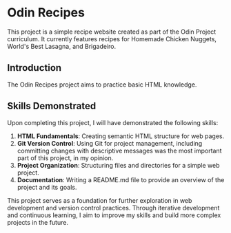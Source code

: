 
# Odin Recipes

This project is a simple recipe website created as part of the Odin Project curriculum. It currently features recipes for Homemade Chicken Nuggets, World's Best Lasagna, and Brigadeiro.

## Introduction

The Odin Recipes project aims to practice basic HTML knowledge.

## Skills Demonstrated

Upon completing this project, I will have demonstrated the following skills:

1. **HTML Fundamentals**: Creating semantic HTML structure for web pages.
2. **Git Version Control**: Using Git for project management, including committing changes with descriptive messages was the most important part of this project, in my opinion.
3. **Project Organization**: Structuring files and directories for a simple web project.
4. **Documentation**: Writing a README.md file to provide an overview of the project and its goals.

This project serves as a foundation for further exploration in web development and version control practices. Through iterative development and continuous learning, I aim to improve my skills and build more complex projects in the future.
